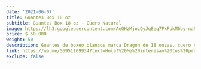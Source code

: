 ```yaml
---
date: '2021-06-07'
title: Guantes Box 18 oz
subtitle: Guantes Box 18 oz - Cuero Natural
image: https://lh3.googleusercontent.com/AeQHzMjozQyJq8eq7PxPukM6by-naRO-BBAmmj20H75POyvNKZP1o81y4GBoZHtmYn2sYPvUHu5I7uSliYhvJOXUR56bMi7UXr5boPJ20fxrWgtiROt2n0A3uOZPGxGekpiSbcbEPdE=w2400
price: $ 50.000
weight: 50
description: Guantes de boxeo blancos marca Dragon de 18 onzas, cuero natural. Recomendados para entrenamiento de fuerza, sparring o boxeadores grandes.
link: https://wa.me/56951169934?text=Hola!%20Me%20interesan%20tus%20productos%20en%20venta.%20Cuentame%20mas%20sobre%20...
exclude: false
---
```


